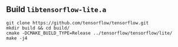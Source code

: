 ## Build ``libtensorflow-lite.a``

    git clone https://github.com/tensorflow/tensorflow.git
    mkdir build && cd build/
    cmake -DCMAKE_BUILD_TYPE=Release ../tensorflow/tensorflow/lite/
    make -j4
